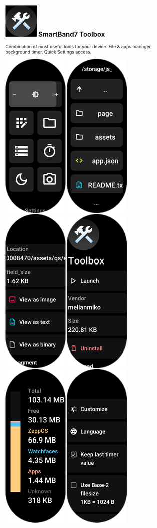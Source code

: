 ![Icon](assets/icon.png) SmartBand7 Toolbox
----------------------

Combination of most useful tools for your device.
File & apps manager, background timer, Quick Settings access.

![Preview 1](docs/1.png)
![Preview 2](docs/2.png)
![Preview 3](docs/3.png)
![Preview 4](docs/4.png)
![Preview 5](docs/5.png)
![Preview 6](docs/6.png)
